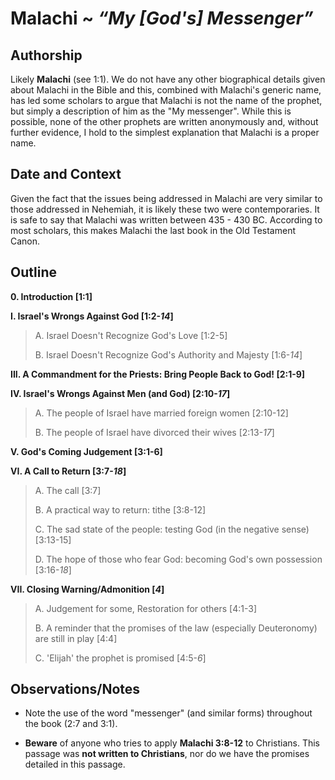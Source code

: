 # Malachi ~ *“My [God's] Messenger”*


## Authorship
Likely **Malachi** (see 1:1).  We do not have any other biographical details given about Malachi in the Bible and this, combined with Malachi's generic name, has led some scholars to argue that Malachi is not the name of the prophet, but simply a description of him as the "My messenger".  While this is possible, none of the other prophets are written anonymously and, without further evidence, I hold to the simplest explanation that Malachi is a proper name.


## Date and Context
Given the fact that the issues being addressed in Malachi are very similar to those addressed in Nehemiah, it is likely these two were contemporaries.  It is safe to say that Malachi was written between 435 - 430 BC.  According to most scholars, this makes Malachi the last book in the Old Testament Canon.


## Outline
**0. Introduction  [1:1]**

**I. Israel's Wrongs Against God  [1:2-*14*]**

  > A. Israel Doesn't Recognize God's Love  [1:2-5]
  > 
  > B. Israel Doesn't Recognize God's Authority and Majesty  [1:6-*14*]

**III. A Commandment for the Priests: Bring People Back to God!  [2:1-9]**

**IV. Israel's Wrongs Against Men (and God)  [2:10-*17*]**

  > A. The people of Israel have married foreign women [2:10-12]
  > 
  > B. The people of Israel have divorced their wives  [2:13-*17*]

**V. God's Coming Judgement  [3:1-6]**

**VI. A Call to Return  [3:7-*18*]**

  > A. The call  [3:7]
  > 
  > B. A practical way to return: tithe  [3:8-12]
  > 
  > C. The sad state of the people: testing God (in the negative sense)  [3:13-15]
  > 
  > D. The hope of those who fear God: becoming God's own possession  [3:16-*18*]

**VII. Closing Warning/Admonition  [*4*]**

  > A. Judgement for some, Restoration for others  [4:1-3]
  > 
  > B. A reminder that the promises of the law (especially Deuteronomy) are still in play  [4:4]
  > 
  > C. 'Elijah' the prophet is promised  [4:5-*6*]


## Observations/Notes
  - Note the use of the word "messenger" (and similar forms) throughout the book (2:7 and 3:1).

  - **Beware** of anyone who tries to apply **Malachi 3:8-12** to Christians.  This passage was **not written to Christians**, nor do we have the promises detailed in this passage.
